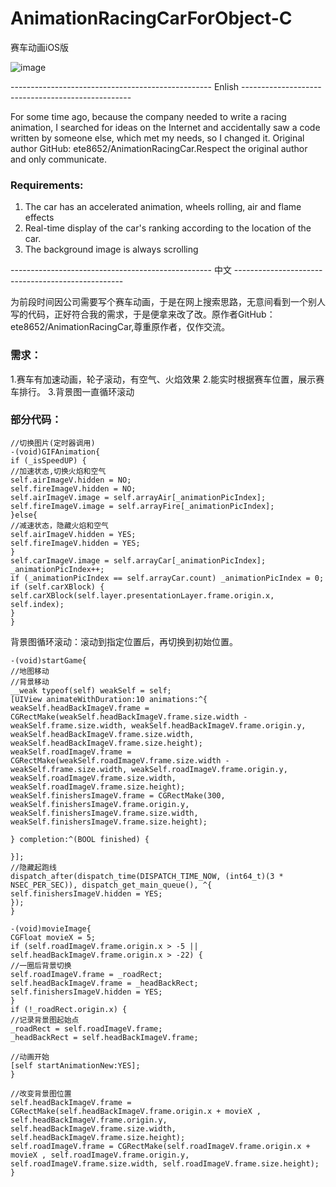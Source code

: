# AnimationRacingCarForObject-C
赛车动画iOS版

![image](https://github.com/VKOOY/AnimationRacingCarForObject-C/blob/master/VKAnimationRacingCar.gif)

-------------------------------------------------- Enlish --------------------------------------------------

For some time ago, because the company needed to write a racing animation, I searched for ideas on the Internet and accidentally saw a code written by someone else, which met my needs, so I changed it. Original author GitHub: ete8652/AnimationRacingCar.Respect the original author and only communicate.

### Requirements:

1. The car has an accelerated animation, wheels rolling, air and flame effects
2. Real-time display of the car's ranking according to the location of the car.
3. The background image is always scrolling


-------------------------------------------------- 中文 --------------------------------------------------

为前段时间因公司需要写个赛车动画，于是在网上搜索思路，无意间看到一个别人写的代码，正好符合我的需求，于是便拿来改了改。原作者GitHub：ete8652/AnimationRacingCar,尊重原作者，仅作交流。

### 需求：

1.赛车有加速动画，轮子滚动，有空气、火焰效果
2.能实时根据赛车位置，展示赛车排行。
3.背景图一直循环滚动

### 部分代码：

```
//切换图片(定时器调用)
-(void)GIFAnimation{
if (_isSpeedUP) {
//加速状态,切换火焰和空气
self.airImageV.hidden = NO;
self.fireImageV.hidden = NO;
self.airImageV.image = self.arrayAir[_animationPicIndex];
self.fireImageV.image = self.arrayFire[_animationPicIndex];
}else{
//减速状态，隐藏火焰和空气
self.airImageV.hidden = YES;
self.fireImageV.hidden = YES;
}
self.carImageV.image = self.arrayCar[_animationPicIndex];
_animationPicIndex++;
if (_animationPicIndex == self.arrayCar.count) _animationPicIndex = 0;
if (self.carXBlock) {
self.carXBlock(self.layer.presentationLayer.frame.origin.x, self.index);
}
}
```

背景图循环滚动：滚动到指定位置后，再切换到初始位置。

```
-(void)startGame{
//地图移动
//背景移动
__weak typeof(self) weakSelf = self;
[UIView animateWithDuration:10 animations:^{
weakSelf.headBackImageV.frame = CGRectMake(weakSelf.headBackImageV.frame.size.width - weakSelf.frame.size.width, weakSelf.headBackImageV.frame.origin.y, weakSelf.headBackImageV.frame.size.width, weakSelf.headBackImageV.frame.size.height);
weakSelf.roadImageV.frame = CGRectMake(weakSelf.roadImageV.frame.size.width - weakSelf.frame.size.width, weakSelf.roadImageV.frame.origin.y, weakSelf.roadImageV.frame.size.width, weakSelf.roadImageV.frame.size.height);
weakSelf.finishersImageV.frame = CGRectMake(300, weakSelf.finishersImageV.frame.origin.y, weakSelf.finishersImageV.frame.size.width, weakSelf.finishersImageV.frame.size.height);

} completion:^(BOOL finished) {

}];
//隐藏起跑线
dispatch_after(dispatch_time(DISPATCH_TIME_NOW, (int64_t)(3 * NSEC_PER_SEC)), dispatch_get_main_queue(), ^{
self.finishersImageV.hidden = YES;
});
}

-(void)movieImage{
CGFloat movieX = 5;
if (self.roadImageV.frame.origin.x > -5 || self.headBackImageV.frame.origin.x > -22) {
//一圈后背景切换
self.roadImageV.frame = _roadRect;
self.headBackImageV.frame = _headBackRect;
self.finishersImageV.hidden = YES;
}
if (!_roadRect.origin.x) {
//记录背景图起始点
_roadRect = self.roadImageV.frame;
_headBackRect = self.headBackImageV.frame;

//动画开始
[self startAnimationNew:YES];
}

//改变背景图位置
self.headBackImageV.frame = CGRectMake(self.headBackImageV.frame.origin.x + movieX , self.headBackImageV.frame.origin.y, self.headBackImageV.frame.size.width, self.headBackImageV.frame.size.height);
self.roadImageV.frame = CGRectMake(self.roadImageV.frame.origin.x + movieX , self.roadImageV.frame.origin.y, self.roadImageV.frame.size.width, self.roadImageV.frame.size.height);
}
```

